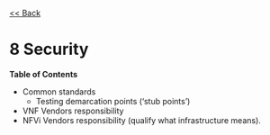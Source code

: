 [<< Back](../../ref_model)
# 8	Security

**Table of Contents**
- Common standards 
  - Testing demarcation points (‘stub points’)
- VNF Vendors responsibility
- NFVi Vendors responsibility (qualify what infrastructure means).

